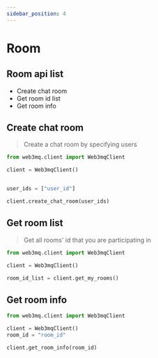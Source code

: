 ```yaml
---
sidebar_position: 4
---
```


# Room

## Room api list

- Create chat room
- Get room id list
- Get room info

## Create chat room

> Create a chat room by specifying users

```python
from web3mq.client import Web3mqClient

client = Web3mqClient()


user_ids = ["user_id"]

client.create_chat_room(user_ids)
```


## Get room list

> Get all rooms' id that you are participating in

```python
from web3mq.client import Web3mqClient

client = Web3mqClient()

room_id_list = client.get_my_rooms()
```


## Get room info

```python
from web3mq.client import Web3mqClient

client = Web3mqClient()
room_id = "room_id"

client.get_room_info(room_id)
```
